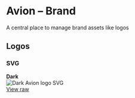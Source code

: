 # Avion – Brand
A central place to manage brand assets like logos

## Logos

### SVG

**Dark**  
![Dark Avion logo SVG](./assets/logos/logo.svg)  
[View raw](./assets/logos/logo.svg)
